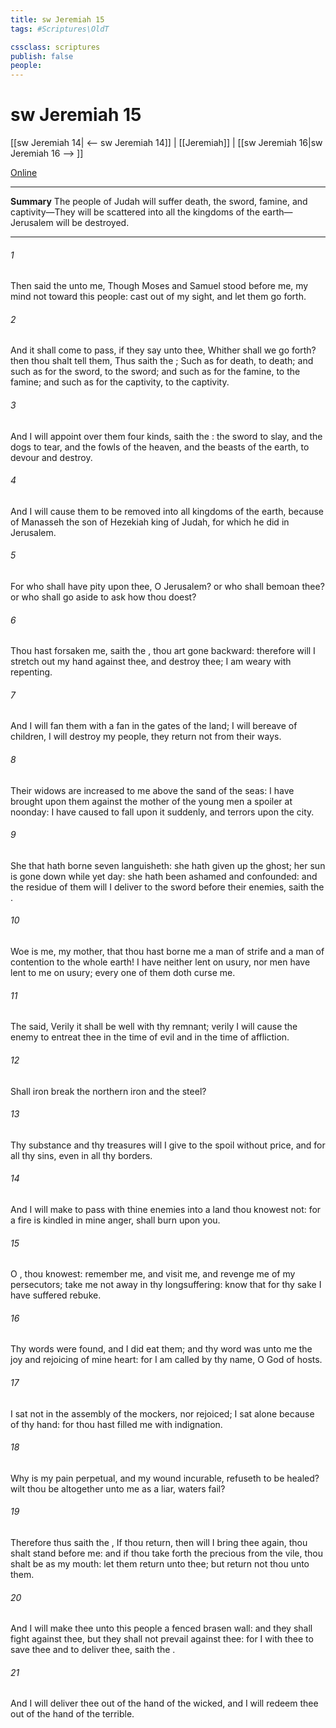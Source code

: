 ```yaml
---
title: sw Jeremiah 15
tags: #Scriptures\OldT

cssclass: scriptures
publish: false
people:
---
```


# sw Jeremiah 15
[[sw Jeremiah 14| <-- sw Jeremiah 14]] | [[Jeremiah]] | [[sw Jeremiah 16|sw Jeremiah 16 --> ]]

[Online](https://churchofjesuschrist.org/study/scriptures/ot/jer/15?lang=eng)

---
__Summary__
The people of Judah will suffer death, the sword, famine, and captivity—They will be scattered into all the kingdoms of the earth—Jerusalem will be destroyed.

---
###### 1 
Then said the  unto me, Though Moses and Samuel stood before me,  my mind  not  toward this people: cast  out of my sight, and let them go forth.

###### 2 
And it shall come to pass, if they say unto thee, Whither shall we go forth? then thou shalt tell them, Thus saith the ; Such as  for death, to death; and such as  for the sword, to the sword; and such as  for the famine, to the famine; and such as  for the captivity, to the captivity.

###### 3 
And I will appoint over them four kinds, saith the : the sword to slay, and the dogs to tear, and the fowls of the heaven, and the beasts of the earth, to devour and destroy.

###### 4 
And I will cause them to be removed into all kingdoms of the earth, because of Manasseh the son of Hezekiah king of Judah, for  which he did in Jerusalem.

###### 5 
For who shall have pity upon thee, O Jerusalem? or who shall bemoan thee? or who shall go aside to ask how thou doest?

###### 6 
Thou hast forsaken me, saith the , thou art gone backward: therefore will I stretch out my hand against thee, and destroy thee; I am weary with repenting.

###### 7 
And I will fan them with a fan in the gates of the land; I will bereave  of children, I will destroy my people,  they return not from their ways.

###### 8 
Their widows are increased to me above the sand of the seas: I have brought upon them against the mother of the young men a spoiler at noonday: I have caused  to fall upon it suddenly, and terrors upon the city.

###### 9 
She that hath borne seven languisheth: she hath given up the ghost; her sun is gone down while  yet day: she hath been ashamed and confounded: and the residue of them will I deliver to the sword before their enemies, saith the .

###### 10 
Woe is me, my mother, that thou hast borne me a man of strife and a man of contention to the whole earth! I have neither lent on usury, nor men have lent to me on usury;  every one of them doth curse me.

###### 11 
The  said, Verily it shall be well with thy remnant; verily I will cause the enemy to entreat thee  in the time of evil and in the time of affliction.

###### 12 
Shall iron break the northern iron and the steel?

###### 13 
Thy substance and thy treasures will I give to the spoil without price, and  for all thy sins, even in all thy borders.

###### 14 
And I will make  to pass with thine enemies into a land  thou knowest not: for a fire is kindled in mine anger,  shall burn upon you.

###### 15 
O , thou knowest: remember me, and visit me, and revenge me of my persecutors; take me not away in thy longsuffering: know that for thy sake I have suffered rebuke.

###### 16 
Thy words were found, and I did eat them; and thy word was unto me the joy and rejoicing of mine heart: for I am called by thy name, O  God of hosts.

###### 17 
I sat not in the assembly of the mockers, nor rejoiced; I sat alone because of thy hand: for thou hast filled me with indignation.

###### 18 
Why is my pain perpetual, and my wound incurable,  refuseth to be healed? wilt thou be altogether unto me as a liar,  waters  fail?

###### 19 
Therefore thus saith the , If thou return, then will I bring thee again,  thou shalt stand before me: and if thou take forth the precious from the vile, thou shalt be as my mouth: let them return unto thee; but return not thou unto them.

###### 20 
And I will make thee unto this people a fenced brasen wall: and they shall fight against thee, but they shall not prevail against thee: for I  with thee to save thee and to deliver thee, saith the .

###### 21 
And I will deliver thee out of the hand of the wicked, and I will redeem thee out of the hand of the terrible.

